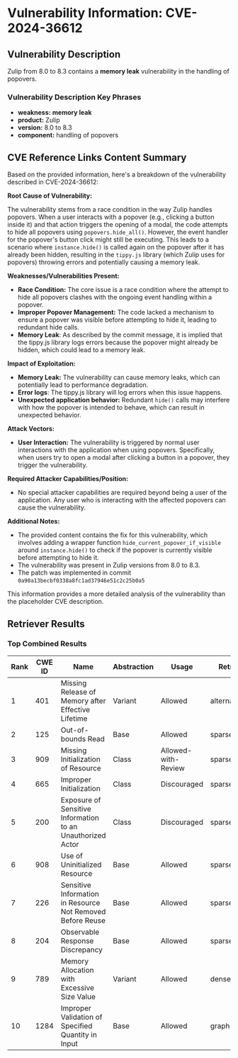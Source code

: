 # Vulnerability Information: CVE-2024-36612

## Vulnerability Description
Zulip from 8.0 to 8.3 contains a **memory leak** vulnerability in the handling of popovers.

### Vulnerability Description Key Phrases
- **weakness:** **memory leak**
- **product:** Zulip
- **version:** 8.0 to 8.3
- **component:** handling of popovers

## CVE Reference Links Content Summary
Based on the provided information, here's a breakdown of the vulnerability described in CVE-2024-36612:

**Root Cause of Vulnerability:**

The vulnerability stems from a race condition in the way Zulip handles popovers. When a user interacts with a popover (e.g., clicking a button inside it) and that action triggers the opening of a modal, the code attempts to hide all popovers using `popovers.hide_all()`. However, the event handler for the popover's button click might still be executing. This leads to a scenario where `instance.hide()` is called again on the popover after it has already been hidden, resulting in the `tippy.js` library (which Zulip uses for popovers) throwing errors and potentially causing a memory leak.

**Weaknesses/Vulnerabilities Present:**

*   **Race Condition:** The core issue is a race condition where the attempt to hide all popovers clashes with the ongoing event handling within a popover.
*   **Improper Popover Management:** The code lacked a mechanism to ensure a popover was visible before attempting to hide it, leading to redundant hide calls.
*  **Memory Leak**: As described by the commit message, it is implied that the tippy.js library logs errors because the popover might already be hidden, which could lead to a memory leak.

**Impact of Exploitation:**

*   **Memory Leak:** The vulnerability can cause memory leaks, which can potentially lead to performance degradation.
*   **Error logs**: The tippy.js library will log errors when this issue happens.
*   **Unexpected application behavior:** Redundant `hide()` calls may interfere with how the popover is intended to behave, which can result in unexpected behavior.

**Attack Vectors:**

*   **User Interaction:** The vulnerability is triggered by normal user interactions with the application when using popovers. Specifically, when users try to open a modal after clicking a button in a popover, they trigger the vulnerability.

**Required Attacker Capabilities/Position:**

*   No special attacker capabilities are required beyond being a user of the application. Any user who is interacting with the affected popovers can cause the vulnerability.

**Additional Notes:**

*   The provided content contains the fix for this vulnerability, which involves adding a wrapper function `hide_current_popover_if_visible` around `instance.hide()` to check if the popover is currently visible before attempting to hide it.
*   The vulnerability was present in Zulip versions from 8.0 to 8.3.
*   The patch was implemented in commit `0a90a13becbf0338a8fc1ad37946e51c2c25b0a5`

This information provides a more detailed analysis of the vulnerability than the placeholder CVE description.

## Retriever Results

### Top Combined Results

| Rank | CWE ID | Name | Abstraction | Usage  | Retrievers | Individual Scores |
|------|--------|------|-------------|-------|------------|-------------------|
| 1 | 401 | Missing Release of Memory after Effective Lifetime | Variant | Allowed | alternate_terms | 1.000 |
| 2 | 125 | Out-of-bounds Read | Base | Allowed | sparse | 0.110 |
| 3 | 909 | Missing Initialization of Resource | Class | Allowed-with-Review | sparse | 0.108 |
| 4 | 665 | Improper Initialization | Class | Discouraged | sparse | 0.108 |
| 5 | 200 | Exposure of Sensitive Information to an Unauthorized Actor | Class | Discouraged | sparse | 0.106 |
| 6 | 908 | Use of Uninitialized Resource | Base | Allowed | sparse | 0.106 |
| 7 | 226 | Sensitive Information in Resource Not Removed Before Reuse | Base | Allowed | sparse | 0.105 |
| 8 | 204 | Observable Response Discrepancy | Base | Allowed | sparse | 0.102 |
| 9 | 789 | Memory Allocation with Excessive Size Value | Variant | Allowed | dense | 0.462 |
| 10 | 1284 | Improper Validation of Specified Quantity in Input | Base | Allowed | graph | 0.002 |

